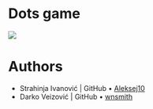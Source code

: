  
# Dots game

  ![](https://66.media.tumblr.com/71b8a593e9983a0e239a54c3c100ec10/tumblr_plho482o8s1y4q5m3o1_640.png)

#  Authors
* Strahinja Ivanović |  GitHub &bull; [Aleksej10](https://github.com/Aleksej10)  
* Darko Veizović |   GitHub &bull; [wnsmith](https://github.com/wnsmith)    
 
 

 
